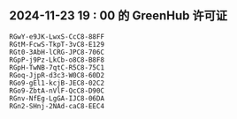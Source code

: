 ## 2024-11-23 19 : 00 的 GreenHub 许可证
```
RGwY-e9JK-LwxS-CcC8-88FF
RGtM-FcwS-TkpT-3vC8-E129
RGt0-3AbH-lCRG-JPC8-706C
RGpP-j9Pz-LkCb-o8C8-B8F8
RGpH-TwNB-7qtC-R5C8-75C1
RGoq-JjpR-d3c3-W0C8-60D2
RGo9-gEl1-kcjB-JEC8-02C2
RGo9-ZbtA-nVlF-QcC8-D90C
RGnv-NfEg-LgGA-IJC8-06DA
RGn2-SHnj-2NAd-caC8-EEC4
```

